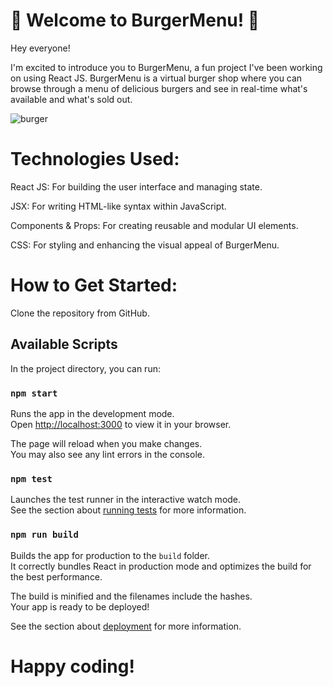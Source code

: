 # 🍔 Welcome to BurgerMenu! 🍔
Hey everyone!

I'm excited to introduce you to BurgerMenu, a fun project I've been working on using React JS. BurgerMenu is a virtual burger shop where you can browse through a menu of delicious burgers and see in real-time what's available and what's sold out.

![burger](https://github.com/user-attachments/assets/7d68e935-58a1-40c4-8216-e7f91fdbff13)

 # Technologies Used:
React JS: For building the user interface and managing state.

JSX: For writing HTML-like syntax within JavaScript.

Components & Props: For creating reusable and modular UI elements.

CSS: For styling and enhancing the visual appeal of BurgerMenu.

# How to Get Started:
Clone the repository from GitHub.

## Available Scripts

In the project directory, you can run:

### `npm start`

Runs the app in the development mode.\
Open [http://localhost:3000](http://localhost:3000) to view it in your browser.

The page will reload when you make changes.\
You may also see any lint errors in the console.

### `npm test`

Launches the test runner in the interactive watch mode.\
See the section about [running tests](https://facebook.github.io/create-react-app/docs/running-tests) for more information.

### `npm run build`

Builds the app for production to the `build` folder.\
It correctly bundles React in production mode and optimizes the build for the best performance.

The build is minified and the filenames include the hashes.\
Your app is ready to be deployed!

See the section about [deployment](https://facebook.github.io/create-react-app/docs/deployment) for more information.


# Happy coding!

